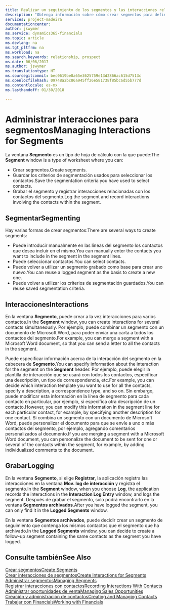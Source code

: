 ```yaml
---
title: Realizar un seguimiento de los segmentos y las interacciones relacionadas | Documentos de Microsoft
description: "Obtenga información sobre cómo crear segmentos para definir grupos de contactos y especificar interacciones para los segmentos."
services: project-madeira
documentationcenter: 
author: jswymer
ms.service: dynamics365-financials
ms.topic: article
ms.devlang: na
ms.tgt_pltfrm: na
ms.workload: na
ms.search.keywords: relationship, prospect
ms.date: 06/06/2017
ms.author: jswymer
ms.translationtype: HT
ms.sourcegitcommit: bec0619be0a65e3625759e13d2866ac615d7513c
ms.openlocfilehash: 09748a2bc86a945ff26e581738f85bc6d55b777d
ms.contentlocale: es-mx
ms.lasthandoff: 01/30/2018

---
```

# <a name="managing-interactions-for-segments"></a><span data-ttu-id="95b1e-103">Administrar interacciones para segmentos</span><span class="sxs-lookup"><span data-stu-id="95b1e-103">Managing Interactions for Segments</span></span>
<span data-ttu-id="95b1e-104">La ventana **Segmento** es un tipo de hoja de cálculo con la que puede:</span><span class="sxs-lookup"><span data-stu-id="95b1e-104">The **Segment** window is a type of worksheet where you can:</span></span>

* <span data-ttu-id="95b1e-105">Crear segmentos.</span><span class="sxs-lookup"><span data-stu-id="95b1e-105">Create segments.</span></span>
* <span data-ttu-id="95b1e-106">Guardar los criterios de segmentación usados para seleccionar los contactos.</span><span class="sxs-lookup"><span data-stu-id="95b1e-106">Save the segmentation criteria you have used to select contacts.</span></span>
* <span data-ttu-id="95b1e-107">Grabar el segmento y registrar interacciones relacionadas con los contactos del segmento.</span><span class="sxs-lookup"><span data-stu-id="95b1e-107">Log the segment and record interactions involving the contacts within the segment.</span></span>

## <a name="segmenting"></a><span data-ttu-id="95b1e-108">Segmentar</span><span class="sxs-lookup"><span data-stu-id="95b1e-108">Segmenting</span></span>
<span data-ttu-id="95b1e-109">Hay varias formas de crear segmentos:</span><span class="sxs-lookup"><span data-stu-id="95b1e-109">There are several ways to create segments:</span></span>

* <span data-ttu-id="95b1e-110">Puede introducir manualmente en las líneas del segmento los contactos que desea incluir en el mismo.</span><span class="sxs-lookup"><span data-stu-id="95b1e-110">You can manually enter the contacts you want to include in the segment in the segment lines.</span></span>
* <span data-ttu-id="95b1e-111">Puede seleccionar contactos.</span><span class="sxs-lookup"><span data-stu-id="95b1e-111">You can select contacts.</span></span>
* <span data-ttu-id="95b1e-112">Puede volver a utilizar un segmento grabado como base para crear uno nuevo.</span><span class="sxs-lookup"><span data-stu-id="95b1e-112">You can reuse a logged segment as the basis to create a new one.</span></span>
* <span data-ttu-id="95b1e-113">Puede volver a utilizar los criterios de segmentación guardados.</span><span class="sxs-lookup"><span data-stu-id="95b1e-113">You can reuse saved segmentation criteria.</span></span>

## <a name="interactions"></a><span data-ttu-id="95b1e-114">Interacciones</span><span class="sxs-lookup"><span data-stu-id="95b1e-114">Interactions</span></span>
<span data-ttu-id="95b1e-115">En la ventana **Segmento**, puede crear a la vez interacciones para varios contactos.</span><span class="sxs-lookup"><span data-stu-id="95b1e-115">In the **Segment** window, you can create interactions for several contacts simultaneously.</span></span> <span data-ttu-id="95b1e-116">Por ejemplo, puede combinar un segmento con un documento de Microsoft Word, para poder enviar una carta a todos los contactos del segmento.</span><span class="sxs-lookup"><span data-stu-id="95b1e-116">For example, you can merge a segment with a Microsoft Word document, so that you can send a letter to all the contacts in the segment.</span></span>

<span data-ttu-id="95b1e-117">Puede especificar información acerca de la interacción del segmento en la cabecera de **Segmento**.</span><span class="sxs-lookup"><span data-stu-id="95b1e-117">You can specify information about the interaction for the segment on the **Segment** header.</span></span> <span data-ttu-id="95b1e-118">Por ejemplo, puede elegir la plantilla de interacción que se usará con todos los contactos, especificar una descripción, un tipo de correspondencia, etc.</span><span class="sxs-lookup"><span data-stu-id="95b1e-118">For example, you can decide which interaction template you want to use for all the contacts, specify a description, a correspondence type, and so on.</span></span> <span data-ttu-id="95b1e-119">Sin embargo, puede modificar esta información en la línea de segmento para cada contacto en particular, por ejemplo, si especifica otra descripción de un contacto.</span><span class="sxs-lookup"><span data-stu-id="95b1e-119">However, you can modify this information in the segment line for each particular contact, for example, by specifying another description for one contact.</span></span> <span data-ttu-id="95b1e-120">Si combina un segmento con un documento de Microsoft Word, puede personalizar el documento para que se envíe a uno o más contactos del segmento, por ejemplo, agregando comentarios personalizados al documento.</span><span class="sxs-lookup"><span data-stu-id="95b1e-120">If you are merging a segment with a Microsoft Word document, you can personalize the document to be sent for one or several of the contacts within the segment, for example, by adding individualized comments to the document.</span></span>

## <a name="logging"></a><span data-ttu-id="95b1e-121">Grabar</span><span class="sxs-lookup"><span data-stu-id="95b1e-121">Logging</span></span>
<span data-ttu-id="95b1e-122">En la ventana **Segmento**, si elige **Registrar**, la aplicación registra las interacciones en la ventana **Mov. log de interacción** y registra el segmento.</span><span class="sxs-lookup"><span data-stu-id="95b1e-122">In the **Segment** window, when you choose **Log**, the application records the interactions in the **Interaction Log Entry** window, and logs the segment.</span></span> <span data-ttu-id="95b1e-123">Después de grabar el segmento, solo podrá encontrarlo en la ventana **Segmentos archivados**.</span><span class="sxs-lookup"><span data-stu-id="95b1e-123">After you have logged the segment, you can only find it in the **Logged Segments** window.</span></span>

<span data-ttu-id="95b1e-124">En la ventana **Segmentos archivados**, puede decidir crear un segmento de seguimiento que contenga los mismos contactos que el segmento que ha archivado.</span><span class="sxs-lookup"><span data-stu-id="95b1e-124">In the **Logged Segments** window, you can decide to create a follow-up segment containing the same contacts as the segment you have logged.</span></span>

## <a name="see-also"></a><span data-ttu-id="95b1e-125">Consulte también</span><span class="sxs-lookup"><span data-stu-id="95b1e-125">See Also</span></span>
[<span data-ttu-id="95b1e-126">Crear segmentos</span><span class="sxs-lookup"><span data-stu-id="95b1e-126">Create Segments</span></span>](marketing-how-create-segment.md)  
[<span data-ttu-id="95b1e-127">Crear interacciones de segmentos</span><span class="sxs-lookup"><span data-stu-id="95b1e-127">Create Interactions for Segments</span></span>](marketing-how-create-interactions.md)  
[<span data-ttu-id="95b1e-128">Administrar segmentos</span><span class="sxs-lookup"><span data-stu-id="95b1e-128">Managing Segments</span></span>](marketing-segments.md)  
[<span data-ttu-id="95b1e-129">Registrar interacciones con contactos</span><span class="sxs-lookup"><span data-stu-id="95b1e-129">Recording Interactions With Contacts</span></span>](marketing-interactions.md)  
[<span data-ttu-id="95b1e-130">Administrar oportunidades de venta</span><span class="sxs-lookup"><span data-stu-id="95b1e-130">Managing Sales Opportunities</span></span>](marketing-manage-sales-opportunities.md)  
[<span data-ttu-id="95b1e-131">Creación y administración de contactos</span><span class="sxs-lookup"><span data-stu-id="95b1e-131">Creating and Managing Contacts</span></span>](marketing-contacts.md)  
[<span data-ttu-id="95b1e-132">Trabajar con Financials</span><span class="sxs-lookup"><span data-stu-id="95b1e-132">Working with Financials</span></span>](ui-work-product.md)

